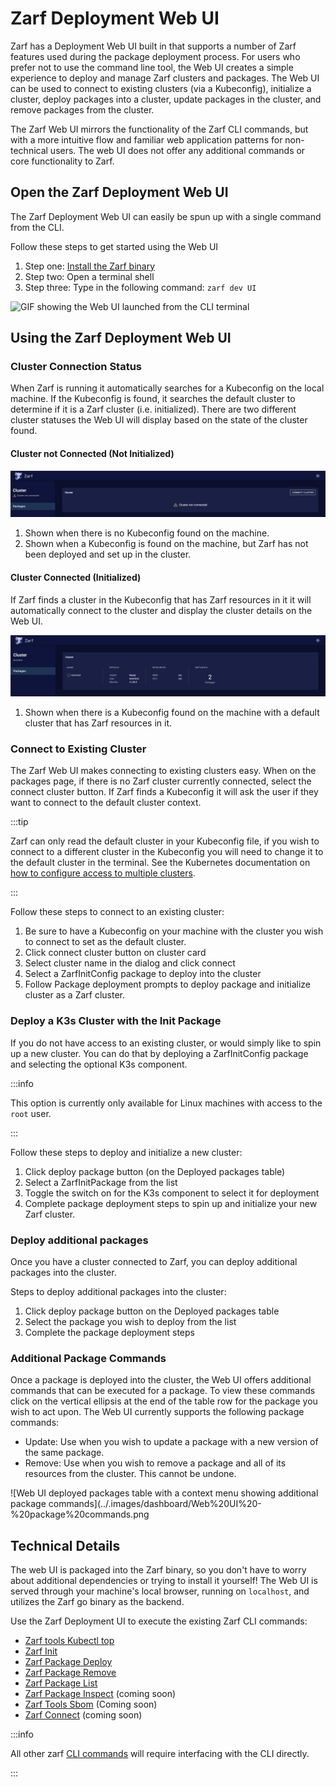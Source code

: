 # Zarf Deployment Web UI

Zarf has a Deployment Web UI built in that supports a number of Zarf features used during the package deployment process. For users who prefer not to use the command line tool, the Web UI creates a simple experience to deploy and manage Zarf clusters and packages. The Web UI can be used to connect to existing clusters (via a Kubeconfig), initialize a cluster, deploy packages into a cluster, update packages in the cluster, and remove packages from the cluster.

The Zarf Web UI mirrors the functionality of the Zarf CLI commands, but with a more intuitive flow and familiar web application patterns for non-technical users. The web UI does not offer any additional commands or core functionality to Zarf.

## Open the Zarf Deployment Web UI

The Zarf Deployment Web UI can easily be spun up with a single command from the CLI.

Follow these steps to get started using the Web UI

1. Step one: [Install the Zarf binary](../1-getting-started/index.md)
2. Step two: Open a terminal shell
3. Step three: Type in the following command: ```zarf dev UI```

![GIF showing the Web UI launched from the CLI terminal](../.images/dashboard/Web_UI__Launch_w__Cluster_AdobeExpress.gif)

## Using the Zarf Deployment Web UI

### Cluster Connection Status

When Zarf is running it automatically searches for a Kubeconfig on the local machine. If the Kubeconfig is found, it searches the default cluster to determine if it is a Zarf cluster (i.e. initialized). There are two different cluster statuses the Web UI will display based on the state of the cluster found.

#### Cluster not Connected (Not Initialized)

![Web UI shows orange warning status and message "cluster not connected" on the cluster card](../.images/dashboard/Web%20UI%20-%20Cluster%20Not%20Connected.png)

1. Shown when there is no Kubeconfig found on the machine.
2. Shown when a Kubeconfig is found on the machine, but Zarf has not been deployed and set up in the cluster.

#### Cluster Connected (Initialized)

If Zarf finds a cluster in the Kubeconfig that has Zarf resources in it it will automatically connect to the cluster and display the cluster details on the Web UI.

![Web UI shows cluster meta data in on the cluster card when a connected cluster is found](../.images/dashboard/Web%20UI%20-%20Status%20Cluster%20connected.png)

1. Shown when there is a Kubeconfig found on the machine with a default cluster that has Zarf resources in it.


### Connect to Existing Cluster

The Zarf Web UI makes connecting to existing clusters easy. When on the packages page, if there is no Zarf cluster currently connected, select the connect cluster button. If Zarf finds a Kubeconfig it will ask the user if they want to connect to the default cluster context.

:::tip

Zarf can only read the default cluster in your Kubeconfig file, if you wish to connect to a different cluster in the Kubeconfig you will need to change it to the default cluster in the terminal. See the Kubernetes documentation on [how to configure access to multiple clusters](https://kubernetes.io/docs/tasks/access-application-cluster/configure-access-multiple-clusters/).

:::

Follow these steps to connect to an existing cluster:

1. Be sure to have a Kubeconfig on your machine with the cluster you wish to connect to set as the default cluster.
2. Click connect cluster button on cluster card
3. Select cluster name in the dialog and click connect
4. Select a ZarfInitConfig package to deploy into the cluster
5. Follow Package deployment prompts to deploy package and initialize cluster as a Zarf cluster.

### Deploy a K3s Cluster with the Init Package

If you do not have access to an existing cluster, or would simply like to spin up a new cluster. You can do that by deploying a ZarfInitConfig package and selecting the optional K3s component.

:::info

This option is currently only available for Linux machines with access to the `root` user.

:::

Follow these steps to deploy and initialize a new cluster:

1. Click deploy package button (on the Deployed packages table)
2. Select a ZarfInitPackage from the list
3. Toggle the switch on for the K3s component to select it for deployment
4. Complete package deployment steps to spin up and initialize your new Zarf cluster.

### Deploy additional packages

Once you have a cluster connected to Zarf, you can deploy additional packages into the cluster.

Steps to deploy additional packages into the cluster:

1. Click deploy package button on the Deployed packages table
2. Select the package you wish to deploy from the list
3. Complete the package deployment steps

### Additional Package Commands

Once a package is deployed into the cluster, the Web UI offers additional commands that can be executed for a package. To view these commands click on the vertical ellipsis at the end of the table row for the package you wish to act upon. The Web UI currently supports the following package commands:

- Update: Use when you wish to update a package with a new version of the same package.
- Remove: Use when you wish to remove a package and all of its resources from the cluster. This cannot be undone.

![Web UI deployed packages table with a context menu showing additional package commands](../.images/dashboard/Web%20UI%20-%20package%20commands.png


## Technical Details

The web UI is packaged into the Zarf binary, so you don't have to worry about additional dependencies or trying to install it yourself! The Web UI is served through your machine's local browser, running on `localhost`, and utilizes the Zarf go binary as the backend.

Use the Zarf Deployment UI to execute the existing Zarf CLI commands:
- [Zarf tools Kubectl top](../2-the-zarf-cli/100-cli-commands/zarf_tools_kubectl.md)
- [Zarf Init](../2-the-zarf-cli/100-cli-commands/zarf_init.md)
- [Zarf Package Deploy](../2-the-zarf-cli/100-cli-commands/zarf_package_deploy.md)
- [Zarf Package Remove](../2-the-zarf-cli/100-cli-commands/zarf_package_remove.md)
- [Zarf Package List](../2-the-zarf-cli/100-cli-commands/zarf_package_list.md)
- [Zarf Package Inspect](../2-the-zarf-cli/100-cli-commands/zarf_package_inspect.md) (coming soon)
- [Zarf Tools Sbom](../2-the-zarf-cli/100-cli-commands/zarf_tools_sbom.md) (Coming soon)
- [Zarf Connect](../2-the-zarf-cli/100-cli-commands/zarf_connect.md) (coming soon)

:::info

All other zarf [CLI commands](../2-the-zarf-cli/index.md) will require interfacing with the CLI directly.

:::
